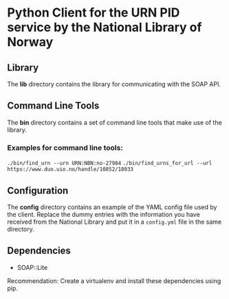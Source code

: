 Python Client for the URN PID service by the National Library of Norway
=======================================================================


Library
-------
The **lib** directory contains the library for communicating with the SOAP API.


Command Line Tools
------------------

The **bin** directory contains a set of command line tools that make use of the library.

### Examples for command line tools:
`./bin/find_urn --urn URN:NBN:no-27984`
`./bin/find_urns_for_url --url https://www.duo.uio.no/handle/10852/18033`

Configuration
-------------

The **config** directory contains an example of the YAML config file used by the client.
Replace the dummy entries with the information you have received from the National Library and put it in a `config.yml` file in the same directory.


Dependencies
------------

* SOAP::Lite

Recommendation: Create a virtualenv and install these dependencies using pip.

